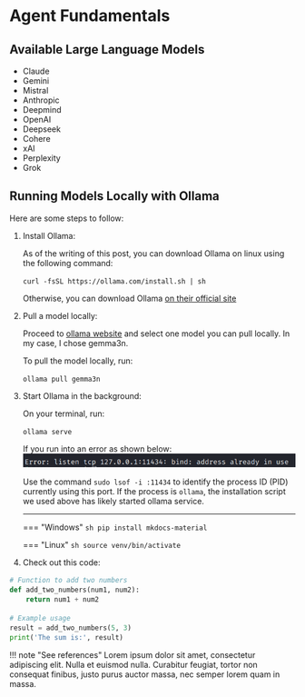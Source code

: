 # Agent Fundamentals

## Available Large Language Models

- Claude
- Gemini
- Mistral
- Anthropic 
- Deepmind
- OpenAI
- Deepseek
- Cohere
- xAI
- Perplexity
- Grok

## Running Models Locally with Ollama

Here are some steps to follow:

1. Install Ollama:

    As of the writing of this post, you can download Ollama on linux using the following command:

    `curl -fsSL https://ollama.com/install.sh | sh`

    Otherwise, you can download Ollama [on their official site](https://ollama.com/download)

2. Pull a model locally:

    Proceed to [ollama website](https://ollama.com/search) and select one model you can pull locally. In my case, I chose gemma3n.

    To pull the model locally, run:

    `ollama pull gemma3n`

3. Start Ollama in the background:

    On your terminal, run:

    `ollama serve`

    If you run into an error as shown below:
    ![Address already in use error](assets/addressUseOllama.png)

    Use the command `sudo lsof -i :11434` to identify the process ID (PID) currently using this port. If the process is `ollama`, the installation script we used above has likely started ollama service.

    ---

    === "Windows"
        ```sh
            pip install mkdocs-material
        ```

    === "Linux"
        ```sh
            source venv/bin/activate
        ```

4. Check out this code:

```py title="add_numbers.py" linenums="1" hl_lines="2-4"
# Function to add two numbers
def add_two_numbers(num1, num2):
    return num1 + num2

# Example usage
result = add_two_numbers(5, 3)
print('The sum is:', result)
```

!!! note "See references"
    Lorem ipsum dolor sit amet, consectetur adipiscing elit. Nulla et euismod nulla. Curabitur feugiat, tortor non consequat finibus, justo purus auctor massa, nec semper lorem quam in massa.

